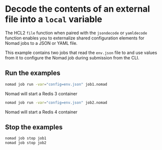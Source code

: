 # Decode the contents of an external file into a `local` variable

The HCL2 `file` function when paired with the `jsondecode` or `yamldecode`
function enables you to externalize shared configuration elements for Nomad jobs
to a JSON or YAML file.

This example contains two jobs that read the `env.json` file to and use values
from it to configure the Nomad job during submission from the CLI.

## Run the examples

```bash
nomad job run -var="config=env.json" job1.nomad
```

Nomad will start a Redis 3 container

```bash
nomad job run -var="config=env.json" job2.nomad
```

Nomad will start a Redis 4 container

## Stop the examples

```bash
nomad job stop job1
nomad job stop job2
```
